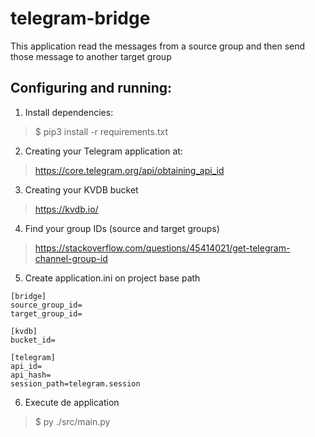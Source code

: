 # telegram-bridge

This application read the messages from a source group and then send those message to another target group 

## Configuring and running:

1. Install dependencies:
> $ pip3 install -r requirements.txt

2. Creating your Telegram application at:
> https://core.telegram.org/api/obtaining_api_id

3. Creating your KVDB bucket
> https://kvdb.io/

4. Find your group IDs (source and target groups)
> https://stackoverflow.com/questions/45414021/get-telegram-channel-group-id

5. Create application.ini on project base path
```
[bridge]
source_group_id=
target_group_id=

[kvdb]
bucket_id=

[telegram]
api_id=
api_hash=
session_path=telegram.session
```

6. Execute de application
> $ py ./src/main.py